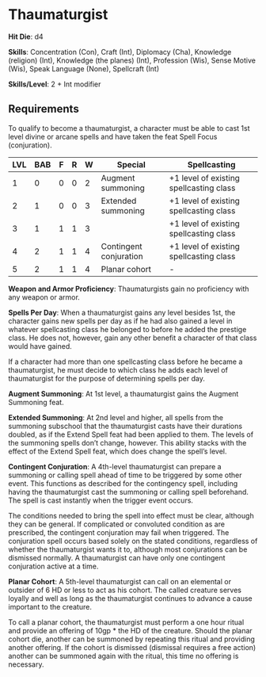 # Thaumaturgist

**Hit Die**: d4

**Skills**: Concentration (Con), Craft (Int), Diplomacy (Cha), Knowledge (religion) (Int), Knowledge (the planes) (Int), Profession (Wis), Sense Motive (Wis), Speak Language (None), Spellcraft (Int)

**Skills/Level**: 2 + Int modifier

## Requirements

To qualify to become a thaumaturgist, a character must be able to cast 1st level divine or arcane spells and have taken the feat Spell Focus (conjuration).

LVL | BAB | F | R | W | Special | Spellcasting
--- | --- | - | - | - | ------- | ------------
1   | 0   | 0 | 0 | 2 | Augment summoning | +1 level of existing spellcasting class
2   | 1   | 0 | 0 | 3 | Extended summoning | +1 level of existing spellcasting class
3   | 1   | 1 | 1 | 3 |  | +1 level of existing spellcasting class    
4   | 2   | 1 | 1 | 4 | Contingent conjuration | +1 level of existing spellcasting class
5	| 2	  | 1 | 1 | 4 | Planar cohort | -

**Weapon and Armor Proficiency**: Thaumaturgists gain no proficiency with any weapon or armor.

**Spells Per Day**: When a thaumaturgist gains any level besides 1st, the character gains new spells per day as if he had also gained a level in whatever spellcasting class he belonged to before he added the prestige class. He does not, however, gain any other benefit a character of that class would have gained.

If a character had more than one spellcasting class before he became a thaumaturgist, he must decide to which class he adds each level of thaumaturgist for the purpose of determining spells per day.

**Augment Summoning**: At 1st level, a thaumaturgist gains the Augment Summoning feat.

**Extended Summoning**: At 2nd level and higher, all spells from the summoning subschool that the thaumaturgist casts have their durations doubled, as if the Extend Spell feat had been applied to them. The levels of the summoning spells don’t change, however. This ability stacks with the effect of the Extend Spell feat, which does change the spell’s level.

**Contingent Conjuration**: A 4th-level thaumaturgist can prepare a summoning or calling spell ahead of time to be triggered by some other event. This functions as described for the contingency spell, including having the thaumaturgist cast the summoning or calling spell beforehand. The spell is cast instantly when the trigger event occurs.

The conditions needed to bring the spell into effect must be clear, although they can be general. If complicated or convoluted condition as are prescribed, the contingent conjuration may fail when triggered. The conjuration spell occurs based solely on the stated conditions, regardless of whether the thaumaturgist wants it to, although most conjurations can be dismissed normally. A thaumaturgist can have only one contingent conjuration active at a time.

**Planar Cohort**: A 5th-level thaumaturgist can call on an elemental or outsider of 6 HD or less to act as his cohort. The called creature serves loyally and well as long as the thaumaturgist continues to advance a cause important to the creature.

To call a planar cohort, the thaumaturgist must perform a one hour ritual and provide an offering of 10gp * the HD of the creature. Should the planar cohort die, another can be summoned by repeating this ritual and providing another offering. If the cohort is dismissed (dismissal requires a free action) another can be summoned again with the ritual, this time no offering is necessary.